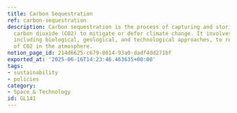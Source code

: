 ```yaml
---
title: Carbon Sequestration
ref: carbon-sequestration
description: Carbon sequestration is the process of capturing and storing atmospheric
  carbon dioxide (CO2) to mitigate or defer climate change. It involves various methods,
  including biological, geological, and technological approaches, to reduce the amount
  of CO2 in the atmosphere.
notion_page_id: 214d6625-c679-8014-93a0-dadf4dd271bf
exported_at: '2025-06-16T14:23:46.463635+00:00'
tags:
- sustainability
- policies
category:
- Space & Technology
id: GL141
---
```



